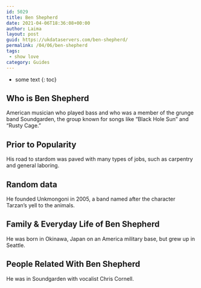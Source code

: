 ```yaml
---
id: 5029
title: Ben Shepherd
date: 2021-04-06T18:36:08+00:00
author: Laima
layout: post
guid: https://ukdataservers.com/ben-shepherd/
permalink: /04/06/ben-shepherd
tags:
 - show love
category: Guides
---
```


* some text
{: toc}


## Who is Ben Shepherd
                  
                  
                  
American musician who played bass and who was a member of the grunge band Soundgarden, the group known for songs like &#8220;Black Hole Sun&#8221; and &#8220;Rusty Cage.&#8221;
                  
              
            
              
            
                
                
                
## Prior to Popularity
                  
                  
                  
His road to stardom was paved with many types of jobs, such as carpentry and general laboring.
                  
              
            
              
            
                
                
                
## Random data
                  
                  
                  
He founded Unkmongoni in 2005, a band named after the character Tarzan&#8217;s yell to the animals.
                  
              
            
              
            
                
                
                
## Family & Everyday Life of Ben Shepherd
                  
                  
                  
He was born in Okinawa, Japan on an America military base, but grew up in Seattle.
                  
              
            
              
            
                
                
                
## People Related With Ben Shepherd
                  
                  
                  
He was in Soundgarden with vocalist Chris Cornell.
                  
              
            
              
            
                
              
            
              
              
            
            
              
            
          
          
          